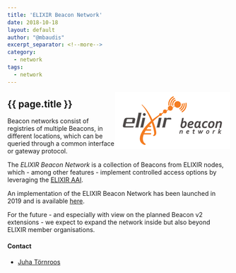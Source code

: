 ```yaml
---
title: 'ELIXIR Beacon Network'
date: 2018-10-18
layout: default
author: "@mbaudis"
excerpt_separator: <!--more-->
category:
  - network
tags:
  - network
---
```

<a href="https://beacon-network.elixir-europe.org" target="_blank"><img style="float: right; clear: none;" src="/assets/img/logo_beacon-network.png" /></a><h2 style="display: block;">{{ page.title }}</h2>

Beacon networks consist of registries of multiple Beacons, in different locations, which can be queried through a common interface or gateway protocol.

<!--more-->

The _ELIXIR Beacon Network_ is a collection of Beacons from ELIXIR nodes, which - among other features - implement controlled access options by leveraging the [ELIXIR AAI](https://www.elixir-europe.org/services/compute/aai).

An implementation of the ELIXIR Beacon Network has been launched in 2019 and is available [here](https://beacon-network.elixir-europe.org).

For the future - and especially with view on the planned Beacon v2 extensions - we expect to expand the network inside but also beyond ELIXIR member organisations.

#### Contact

* [Juha Törnroos](https://beacon-project.io/people/Juha-Törnroos/)

